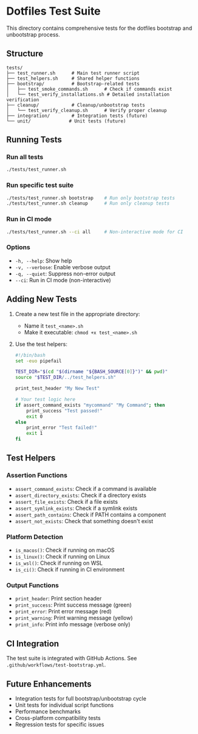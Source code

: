 # Dotfiles Test Suite

This directory contains comprehensive tests for the dotfiles bootstrap and unbootstrap process.

## Structure

```
tests/
├── test_runner.sh      # Main test runner script
├── test_helpers.sh     # Shared helper functions
├── bootstrap/          # Bootstrap-related tests
│   ├── test_smoke_commands.sh      # Check if commands exist
│   └── test_verify_installations.sh # Detailed installation verification
├── cleanup/            # Cleanup/unbootstrap tests
│   └── test_verify_cleanup.sh      # Verify proper cleanup
├── integration/        # Integration tests (future)
└── unit/              # Unit tests (future)
```

## Running Tests

### Run all tests
```bash
./tests/test_runner.sh
```

### Run specific test suite
```bash
./tests/test_runner.sh bootstrap    # Run only bootstrap tests
./tests/test_runner.sh cleanup      # Run only cleanup tests
```

### Run in CI mode
```bash
./tests/test_runner.sh --ci all     # Non-interactive mode for CI
```

### Options
- `-h, --help`: Show help
- `-v, --verbose`: Enable verbose output
- `-q, --quiet`: Suppress non-error output
- `--ci`: Run in CI mode (non-interactive)

## Adding New Tests

1. Create a new test file in the appropriate directory:
   - Name it `test_<name>.sh`
   - Make it executable: `chmod +x test_<name>.sh`

2. Use the test helpers:
   ```bash
   #!/bin/bash
   set -euo pipefail

   TEST_DIR="$(cd "$(dirname "${BASH_SOURCE[0]}")" && pwd)"
   source "$TEST_DIR/../test_helpers.sh"

   print_test_header "My New Test"

   # Your test logic here
   if assert_command_exists "mycommand" "My Command"; then
       print_success "Test passed!"
       exit 0
   else
       print_error "Test failed!"
       exit 1
   fi
   ```

## Test Helpers

### Assertion Functions
- `assert_command_exists`: Check if a command is available
- `assert_directory_exists`: Check if a directory exists
- `assert_file_exists`: Check if a file exists
- `assert_symlink_exists`: Check if a symlink exists
- `assert_path_contains`: Check if PATH contains a component
- `assert_not_exists`: Check that something doesn't exist

### Platform Detection
- `is_macos()`: Check if running on macOS
- `is_linux()`: Check if running on Linux
- `is_wsl()`: Check if running on WSL
- `is_ci()`: Check if running in CI environment

### Output Functions
- `print_header`: Print section header
- `print_success`: Print success message (green)
- `print_error`: Print error message (red)
- `print_warning`: Print warning message (yellow)
- `print_info`: Print info message (verbose only)

## CI Integration

The test suite is integrated with GitHub Actions. See `.github/workflows/test-bootstrap.yml`.

## Future Enhancements

- Integration tests for full bootstrap/unbootstrap cycle
- Unit tests for individual script functions
- Performance benchmarks
- Cross-platform compatibility tests
- Regression tests for specific issues
